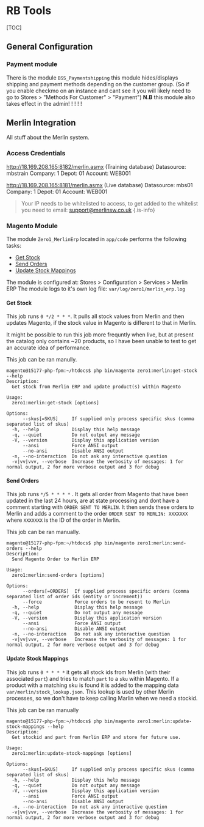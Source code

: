 # RB Tools

[TOC]


## General Configuration

### Payment module
There is the module `BSS_Paymentshipping` this module hides/displays shipping and payment methods depending on the customer group.
(So if you enable checkmo on an instance and cant see it you will likely need to go to Stores > "Methods For Customer" > "Payment")
**N.B** this module also takes effect in the admin! ! ! ! !


## Merlin Integration
All stuff about the Merlin system.

### Access Credentials

http://18.169.208.165:8182/merlin.asmx (Training database)
Datasource: mbstrain
Company: 1
Depot: 01
Account: WEB001

http://18.169.208.165:8181/merlin.asmx (Live database)
Datasource: mbs01
Company: 1
Depot: 01
Account: WEB001

> Your IP needs to be whitelisted to access, to get added to the whitelist you need to email: support@merlinsw.co.uk
{.is-info}


### Magento Module

The module `Zero1_MerlinErp` located in `app/code` performs the following tasks:
- [Get Stock](#get-stock)
- [Send Orders](#send-orders)
- [Update Stock Mappings](#update-stock-mappings)

The module is configured at: Stores > Configuration > Services > Merlin ERP
The module logs to it's own log file: `var/log/zero1/merlin_erp.log`

#### Get Stock
This job runs `0 */2 * * *`. It pulls all stock values from Merlin and then updates Magento, if the stock value in Magento is different to that in Merlin.

It might be possible to run this job more frequntly when live, but at present the catalog only contains ~20 products, so I have been unable to test to get an accurate idea of performance.

This job can be ran manully.
```
magento@15177-php-fpm:~/htdocs$ php bin/magento zero1:merlin:get-stock --help
Description:
  Get stock from Merlin ERP and update product(s) within Magento

Usage:
  zero1:merlin:get-stock [options]

Options:
      --skus[=SKUS]     If supplied only process specific skus (comma separated list of skus)
  -h, --help            Display this help message
  -q, --quiet           Do not output any message
  -V, --version         Display this application version
      --ansi            Force ANSI output
      --no-ansi         Disable ANSI output
  -n, --no-interaction  Do not ask any interactive question
  -v|vv|vvv, --verbose  Increase the verbosity of messages: 1 for normal output, 2 for more verbose output and 3 for debug
```

#### Send Orders
This job runs `*/5 * * * *` . It gets all order from Magento that have been updated in the last 24 hours, are at state processing and dont have a comment starting with `ORDER SENT TO MERLIN`. It then sends these orders to Merlin and adds a comment to the order `ORDER SENT TO MERLIN: XXXXXXX` where `XXXXXXX` is the ID of the order in Merlin.

This job can be ran manually.
```
magento@15177-php-fpm:~/htdocs$ php bin/magento zero1:merlin:send-orders --help
Description:
  Send Magento Order to Merlin ERP

Usage:
  zero1:merlin:send-orders [options]

Options:
      --orders[=ORDERS]  If supplied process specific orders (comma separated list of order ids (entity or increment))
      --force            Force orders to be resent to Merlin
  -h, --help             Display this help message
  -q, --quiet            Do not output any message
  -V, --version          Display this application version
      --ansi             Force ANSI output
      --no-ansi          Disable ANSI output
  -n, --no-interaction   Do not ask any interactive question
  -v|vv|vvv, --verbose   Increase the verbosity of messages: 1 for normal output, 2 for more verbose output and 3 for debug
```

#### Update Stock Mappings
This job runs `0 * * * *` it gets all stock ids from Merlin (with their associated `part`) and tries to match `part` to a `sku` within Magento. If a product with a matching sku is found it is added to the mapping data `var/merlin/stock_lookup.json`.
This lookup is used by other Merlin processes, so we don't have to keep calling Marlin when we need a stockid.

This job can be ran manually
```
magento@15177-php-fpm:~/htdocs$ php bin/magento zero1:merlin:update-stock-mappings --help
Description:
  Get stockid and part from Merlin ERP and store for future use.

Usage:
  zero1:merlin:update-stock-mappings [options]

Options:
      --skus[=SKUS]     If supplied only process specific skus (comma separated list of skus)
  -h, --help            Display this help message
  -q, --quiet           Do not output any message
  -V, --version         Display this application version
      --ansi            Force ANSI output
      --no-ansi         Disable ANSI output
  -n, --no-interaction  Do not ask any interactive question
  -v|vv|vvv, --verbose  Increase the verbosity of messages: 1 for normal output, 2 for more verbose output and 3 for debug
```

